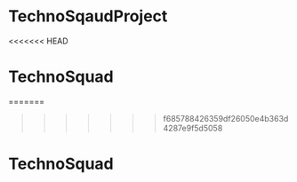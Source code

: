 # TechnoSqaudProject
<<<<<<< HEAD
# TechnoSquad
=======

>>>>>>> f685788426359df26050e4b363d4287e9f5d5058
# TechnoSquad
